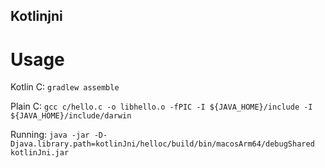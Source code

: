 ## Kotlinjni

# Usage

Kotlin C: `gradlew assemble` 

Plain C: `gcc c/hello.c -o libhello.o -fPIC -I ${JAVA_HOME}/include -I ${JAVA_HOME}/include/darwin`

Running: 
`java -jar -D-Djava.library.path=kotlinJni/helloc/build/bin/macosArm64/debugShared kotlinJni.jar`
